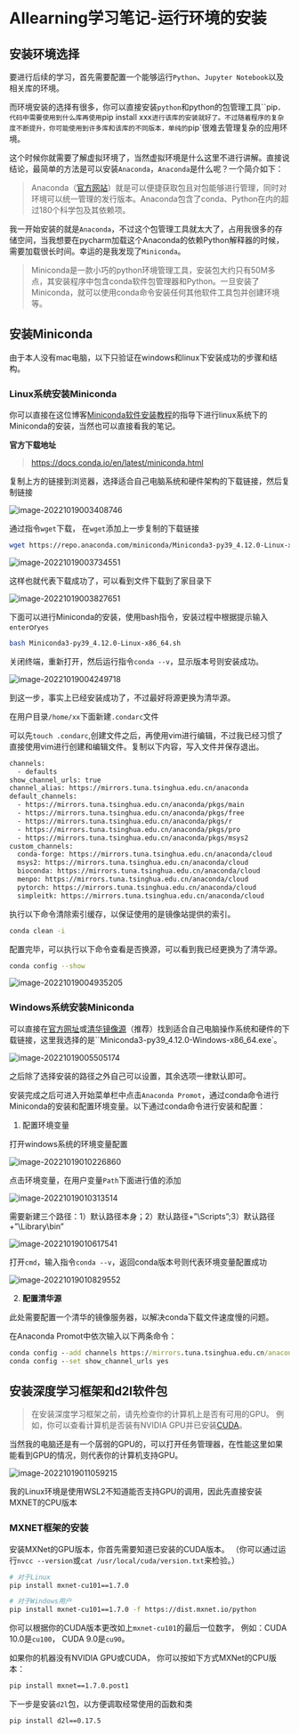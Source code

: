 # AIlearning学习笔记-运行环境的安装

## 安装环境选择

要进行后续的学习，首先需要配置一个能够运行`Python`、`Jupyter Notebook`以及相关库的环境。

而环境安装的选择有很多，你可以直接安装`python`和python的包管理工具``pip`，代码中需要使用到什么库再使用`pip install xxx`进行该库的安装就好了。不过随着程序的复杂度不断提升，你可能使用到许多库和该库的不同版本，单纯的`pip`很难去管理复杂的应用环境。

这个时候你就需要了解虚拟环境了，当然虚拟环境是什么这里不进行讲解。直接说结论，最简单的方法是可以安装`Anaconda`，`Anaconda`是什么呢？一个简介如下：

> Anaconda（[官方网站](https://link.zhihu.com/?target=https%3A//www.anaconda.com/download/%23macos)）就是可以便捷获取包且对包能够进行管理，同时对环境可以统一管理的发行版本。Anaconda包含了conda、Python在内的超过180个科学包及其依赖项。

我一开始安装的就是`Anaconda`，不过这个包管理工具就太大了，占用我很多的存储空间，当我想要在pycharm加载这个Anaconda的依赖Python解释器的时候，需要加载很长时间。幸运的是我发现了`Miniconda`。

> Miniconda是一款小巧的python环境管理工具，安装包大约只有50M多点，其安装程序中包含conda软件包管理器和Python。一旦安装了Miniconda，就可以使用conda命令安装任何其他软件工具包并创建环境等。

## 安装Miniconda

由于本人没有mac电脑，以下只验证在windows和linux下安装成功的步骤和结构。

### Linux系统安装Miniconda

你可以直接在这位博客[Miniconda软件安装教程](https://blog.csdn.net/qq_42951560/article/details/109152114)的指导下进行linux系统下的Miniconda的安装，当然也可以直接看我的笔记。

**官方下载地址**

> https://docs.conda.io/en/latest/miniconda.html

复制上方的链接到浏览器，选择适合自己电脑系统和硬件架构的下载链接，然后复制链接

![image-20221019003408746](https://wjx-pic.oss-cn-hangzhou.aliyuncs.com/images/202210190034923.png)

通过指令`wget`下载， 在`wget`添加上一步复制的下载链接

```bash
wget https://repo.anaconda.com/miniconda/Miniconda3-py39_4.12.0-Linux-x86_64.sh --no-check-certificate
```

![image-20221019003734551](https://wjx-pic.oss-cn-hangzhou.aliyuncs.com/images/202210190037623.png)

这样也就代表下载成功了，可以看到文件下载到了家目录下

![image-20221019003827651](https://wjx-pic.oss-cn-hangzhou.aliyuncs.com/images/202210190038698.png)

下面可以进行Miniconda的安装，使用bash指令，安装过程中根据提示输入`enter`or`yes`

```bash
bash Miniconda3-py39_4.12.0-Linux-x86_64.sh
```

关闭终端，重新打开，然后运行指令`conda --v`，显示版本号则安装成功。

![image-20221019004249718](https://wjx-pic.oss-cn-hangzhou.aliyuncs.com/images/202210190042774.png)

到这一步，事实上已经安装成功了，不过最好将源更换为清华源。

在用户目录`/home/xx`下面新建`.condarc`文件

可以先`touch .condarc`,创建文件之后，再使用vim进行编辑，不过我已经习惯了直接使用vim进行创建和编辑文件。复制以下内容，写入文件并保存退出。

```bash
channels:
  - defaults
show_channel_urls: true
channel_alias: https://mirrors.tuna.tsinghua.edu.cn/anaconda
default_channels:
  - https://mirrors.tuna.tsinghua.edu.cn/anaconda/pkgs/main
  - https://mirrors.tuna.tsinghua.edu.cn/anaconda/pkgs/free
  - https://mirrors.tuna.tsinghua.edu.cn/anaconda/pkgs/r
  - https://mirrors.tuna.tsinghua.edu.cn/anaconda/pkgs/pro
  - https://mirrors.tuna.tsinghua.edu.cn/anaconda/pkgs/msys2
custom_channels:
  conda-forge: https://mirrors.tuna.tsinghua.edu.cn/anaconda/cloud
  msys2: https://mirrors.tuna.tsinghua.edu.cn/anaconda/cloud
  bioconda: https://mirrors.tuna.tsinghua.edu.cn/anaconda/cloud
  menpo: https://mirrors.tuna.tsinghua.edu.cn/anaconda/cloud
  pytorch: https://mirrors.tuna.tsinghua.edu.cn/anaconda/cloud
  simpleitk: https://mirrors.tuna.tsinghua.edu.cn/anaconda/cloud

```

执行以下命令清除索引缓存，以保证使用的是镜像站提供的索引。

```bash
conda clean -i
```

配置完毕，可以执行以下命令查看是否换源，可以看到我已经更换为了清华源。

```bash
conda config --show
```



![image-20221019004935205](https://wjx-pic.oss-cn-hangzhou.aliyuncs.com/images/202210190049281.png)

### Windows系统安装Miniconda

可以直接在[官方网址](https://docs.conda.io/en/latest/miniconda.html)或[清华镜像源](https://mirrors.tuna.tsinghua.edu.cn/anaconda/miniconda/)（推荐）找到适合自己电脑操作系统和硬件的下载链接，这里我选择的是``Miniconda3-py39_4.12.0-Windows-x86_64.exe`。

![image-20221019005505174](https://wjx-pic.oss-cn-hangzhou.aliyuncs.com/images/202210190055224.png)

之后除了选择安装的路径之外自己可以设置，其余选项一律默认即可。

安装完成之后可进入开始菜单栏中点击`Anaconda Promot`，通过conda命令进行Miniconda的安装和配置环境变量。以下通过conda命令进行安装和配置：

1. 配置环境变量

打开windows系统的环境变量配置

![image-20221019010226860](https://wjx-pic.oss-cn-hangzhou.aliyuncs.com/images/202210190102926.png)

点击环境变量，在用户变量`Path`下面进行值的添加

![image-20221019010313514](https://wjx-pic.oss-cn-hangzhou.aliyuncs.com/images/202210190103575.png)

需要新建三个路径：1）默认路径本身；2）默认路径+”\Scripts”;3）默认路径+”\Library\bin” 

![image-20221019010617541](https://wjx-pic.oss-cn-hangzhou.aliyuncs.com/images/202210190106600.png)



打开`cmd`，输入指令`conda --v`，返回conda版本号则代表环境变量配置成功

![image-20221019010829552](https://wjx-pic.oss-cn-hangzhou.aliyuncs.com/images/202210190108605.png)

2. **配置清华源**

此处需要配置一个清华的镜像服务器，以解决conda下载文件速度慢的问题。

在Anaconda Promot中依次输入以下两条命令：

```cmd
conda config --add channels https://mirrors.tuna.tsinghua.edu.cn/anaconda/pkgs/free/
conda config --set show_channel_urls yes
```

## 安装深度学习框架和d2l软件包

> 在安装深度学习框架之前，请先检查你的计算机上是否有可用的GPU。 例如，你可以查看计算机是否装有NVIDIA GPU并已安装[CUDA](https://developer.nvidia.com/cuda-downloads)。 

当然我的电脑还是有一个孱弱的GPU的，可以打开任务管理器，在性能这里如果能看到GPU的情况，则代表你的计算机支持GPU。

![image-20221019011059215](https://wjx-pic.oss-cn-hangzhou.aliyuncs.com/images/202210190110275.png)

我的Linux环境是使用WSL2不知道能否支持GPU的调用，因此先直接安装MXNET的CPU版本

### MXNET框架的安装

安装MXNet的GPU版本，你首先需要知道已安装的CUDA版本。 （你可以通过运行`nvcc --version`或`cat /usr/local/cuda/version.txt`来检验。）

```bash
# 对于Linux
pip install mxnet-cu101==1.7.0

# 对于Windows用户
pip install mxnet-cu101==1.7.0 -f https://dist.mxnet.io/python
```

你可以根据你的CUDA版本更改如上`mxnet-cu101`的最后一位数字， 例如：CUDA 10.0是`cu100`， CUDA 9.0是`cu90`。

如果你的机器没有NVIDIA GPU或CUDA， 你可以按如下方式MXNet的CPU版本：

```bash
pip install mxnet==1.7.0.post1
```

下一步是安装`d2l`包，以方便调取经常使用的函数和类

```bash
pip install d2l==0.17.5
```

